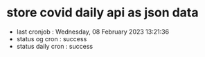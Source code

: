 # store covid daily api as json data

- last cronjob : Wednesday, 08 February 2023 13:21:36
- status og cron : success
- status daily cron : success
      
      